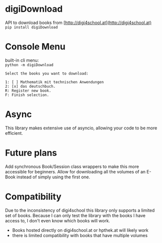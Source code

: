 # digiDownload
API to download books from [http://digi4school.at](http://digi4school.at)  
`pip install digiDownload`

# Console Menu
built-in cli menu:  
`python -m digiDownload`

```
Select the books you want to download:

1: [ ] Mathematik mit technischen Anwendungen                        
2: [x] das deutschbuch.                                                         
R: Register new book.                                                                    
F: Finish selection.
```

# Async
This library makes extensive use of asyncio, allowing your code to be more efficient.

# Future plans
Add synchronous Book/Session class wrappers to make this more accessible for beginners.
Allow for downloading all the volumes of an E-Book instead of simply using the first one.

# Compatibility
Due to the inconsistency of digi4school this library only supports a limited set of books.
Because I can only test the library with the books I have access to, I don't even know which books will work.

- Books hosted directly on digi4school.at or hpthek.at will likely work
- there is limited compatibility with books that have multiple volumes

